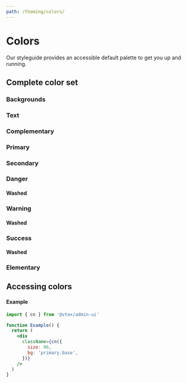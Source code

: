 ```yaml
---
path: /theming/colors/
---
```


# Colors

Our styleguide provides an accessible default palette to get you up and running.

## Complete color set

### Backgrounds

<backgroundcolors></backgroundcolors>

### Text

<textcolors></textcolors>

### Complementary

<complementarycolors></complementarycolors>

### Primary

<semanticcolor color="primary"></semanticcolor>

### Secondary

<semanticcolor color="secondary"></semanticcolor>

### Danger

<semanticcolor color="danger"></semanticcolor>

#### Washed

<semanticcolor color="danger.washed"></semanticcolor>

### Warning

<semanticcolor color="warning"></semanticcolor>

#### Washed

<semanticcolor color="warning.washed"></semanticcolor>

### Success

<semanticcolor color="success"></semanticcolor>

#### Washed

<semanticcolor color="success.washed"></semanticcolor>

### Elementary 

<elementarycolors></elementarycolors>

## Accessing colors

#### Example

```jsx
import { cn } from '@vtex/admin-ui'

function Example() {
  return (
    <div
      className={cn({
        size: 96,
        bg: 'primary.base',
      })}
    />
  )
}
```

